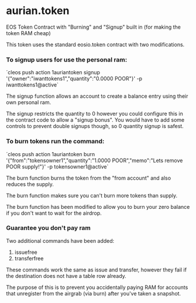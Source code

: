 # aurian.token
EOS Token Contract with "Burning" and "Signup" built in (for making the token RAM cheap)

This token uses the standard eosio.token contract with two modifications.

### To signup users for use the personal ram:
´cleos push action 1auriantoken signup '{"owner":"iwanttokens1","quantity":"0.0000 POOR"}' -p iwanttokens1@active`

The signup function allows an account to create a balance entry using their own personal ram.

The signup restricts the quantity to 0 however you could configure this in the contract code to allow a "signup bonus".
You would have to add some controls to prevent double signups though, so 0 quantity signup is safest.

### To burn tokens run the command:
´cleos push action 1auriantoken burn '{"from":"tokensowner1","quantity":"1.0000 POOR","memo":"Lets remove POOR supply!"}' -p tokensowner1@active`

The burn function burns the token from the "from account" and also reduces the supply.

The burn function makes sure you can't burn more tokens than supply.

The burn function has been modified to allow you to burn your zero balance if you don't want to wait for the airdrop.

### Guarantee you don't pay ram

Two additional commands have been added:

1. issuefree
1. transferfree

These commands work the same as issue and transfer, however they fail if the destination does not have a table row already.

The purpose of this is to prevent you accidentally paying RAM for accounts that unregister from the airgrab (via burn) after you've taken a snapshot.
